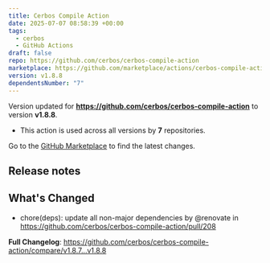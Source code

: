 ```yaml
---
title: Cerbos Compile Action
date: 2025-07-07 08:58:39 +00:00
tags:
  - cerbos
  - GitHub Actions
draft: false
repo: https://github.com/cerbos/cerbos-compile-action
marketplace: https://github.com/marketplace/actions/cerbos-compile-action
version: v1.8.8
dependentsNumber: "7"
---
```



Version updated for **https://github.com/cerbos/cerbos-compile-action** to version **v1.8.8**.
- This action is used across all versions by **7** repositories.

Go to the [GitHub Marketplace](https://github.com/marketplace/actions/cerbos-compile-action) to find the latest changes.

## Release notes

## What's Changed
* chore(deps): update all non-major dependencies by @renovate in https://github.com/cerbos/cerbos-compile-action/pull/208


**Full Changelog**: https://github.com/cerbos/cerbos-compile-action/compare/v1.8.7...v1.8.8
